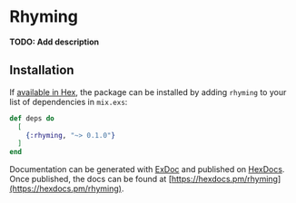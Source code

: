 # Rhyming

**TODO: Add description**

## Installation

If [available in Hex](https://hex.pm/docs/publish), the package can be installed
by adding `rhyming` to your list of dependencies in `mix.exs`:

```elixir
def deps do
  [
    {:rhyming, "~> 0.1.0"}
  ]
end
```

Documentation can be generated with [ExDoc](https://github.com/elixir-lang/ex_doc)
and published on [HexDocs](https://hexdocs.pm). Once published, the docs can
be found at [https://hexdocs.pm/rhyming](https://hexdocs.pm/rhyming).

